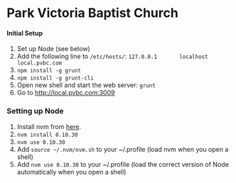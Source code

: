 # Park Victoria Baptist Church

#### Initial Setup

1. Set up Node (see below)
2. Add the following line to `/etc/hosts/`: `127.0.0.1       localhost       local.pvbc.com`
3. `npm install -g grunt`
4. `npm install -g grunt-cli`
5. Open new shell and start the web server: `grunt`
6. Go to http://local.pvbc.com:3009

### Setting up Node
1. Install nvm from [here](https://github.com/creationix/nvm).
2. `nvm install 0.10.30`
3. `nvm use 0.10.30`
4. Add `source ~/.nvm/nvm.sh` to your ~/.profile (load nvm when you open a shell)
5. Add `nvm use 0.10.30` to your ~/.profile (load the correct version of Node automatically when you open a shell)
